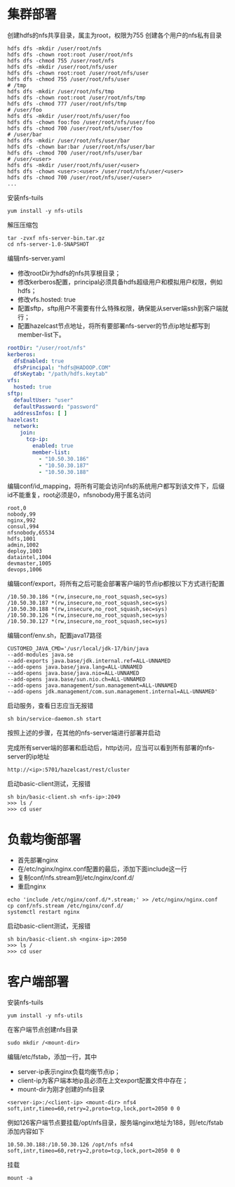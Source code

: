
# 集群部署
创建hdfs的nfs共享目录，属主为root，权限为755
创建各个用户的nfs私有目录
```shell
hdfs dfs -mkdir /user/root/nfs
hdfs dfs -chown root:root /user/root/nfs
hdfs dfs -chmod 755 /user/root/nfs
hdfs dfs -mkdir /user/root/nfs/user
hdfs dfs -chown root:root /user/root/nfs/user
hdfs dfs -chmod 755 /user/root/nfs/user
# /tmp
hdfs dfs -mkdir /user/root/nfs/tmp
hdfs dfs -chown root:root /user/root/nfs/tmp
hdfs dfs -chmod 777 /user/root/nfs/tmp
# /user/foo
hdfs dfs -mkdir /user/root/nfs/user/foo
hdfs dfs -chown foo:foo /user/root/nfs/user/foo
hdfs dfs -chmod 700 /user/root/nfs/user/foo
# /user/bar
hdfs dfs -mkdir /user/root/nfs/user/bar
hdfs dfs -chown bar:bar /user/root/nfs/user/bar
hdfs dfs -chmod 700 /user/root/nfs/user/bar
# /user/<user>
hdfs dfs -mkdir /user/root/nfs/user/<user>
hdfs dfs -chown <user>:<user> /user/root/nfs/user/<user>
hdfs dfs -chmod 700 /user/root/nfs/user/<user>
...
```
安装nfs-tuils
```shell
yum install -y nfs-utils
```
解压压缩包
```shell
tar -zvxf nfs-server-bin.tar.gz
cd nfs-server-1.0-SNAPSHOT
```

编辑nfs-server.yaml
* 修改rootDir为hdfs的nfs共享根目录；
* 修改kerberos配置，principal必须具备hdfs超级用户和模拟用户权限，例如hdfs；
* 修改vfs.hosted: true
* 配置sftp，sftp用户不需要有什么特殊权限，确保能从server端ssh到客户端就行；
* 配置hazelcast节点地址，将所有要部署nfs-server的节点ip地址都写到member-list下。

```yaml
rootDir: "/user/root/nfs"
kerberos:
  dfsEnabled: true
  dfsPrincipal: "hdfs@HADOOP.COM"
  dfsKeytab: "/path/hdfs.keytab"
vfs:
  hosted: true
sftp:
  defaultUser: "user"
  defaultPassword: "password"
  addressInfos: [ ]
hazelcast:
  network:
    join:
      tcp-ip:
        enabled: true
        member-list:
          - "10.50.30.186"
          - "10.50.30.187"
          - "10.50.30.188"
```

编辑conf/id_mapping，将所有可能会访问nfs的系统用户都写到该文件下，后缀id不能重复，root必须是0，nfsnobody用于匿名访问
```csv
root,0
nobody,99
nginx,992
consul,994
nfsnobody,65534
hdfs,1001
admin,1002
deploy,1003
dataintel,1004
devmaster,1005
devops,1006
```

编辑conf/export，将所有之后可能会部署客户端的节点ip都按以下方式进行配置
```text
/10.50.30.186 *(rw,insecure,no_root_squash,sec=sys)
/10.50.30.187 *(rw,insecure,no_root_squash,sec=sys)
/10.50.30.188 *(rw,insecure,no_root_squash,sec=sys)
/10.50.30.126 *(rw,insecure,no_root_squash,sec=sys)
/10.50.30.127 *(rw,insecure,no_root_squash,sec=sys)
```
编辑conf/env.sh，配置java17路径
```shell
CUSTOMED_JAVA_CMD='/usr/local/jdk-17/bin/java
--add-modules java.se
--add-exports java.base/jdk.internal.ref=ALL-UNNAMED
--add-opens java.base/java.lang=ALL-UNNAMED
--add-opens java.base/java.nio=ALL-UNNAMED
--add-opens java.base/sun.nio.ch=ALL-UNNAMED
--add-opens java.management/sun.management=ALL-UNNAMED
--add-opens jdk.management/com.sun.management.internal=ALL-UNNAMED'
```
启动服务，查看日志应当无报错
```shell
sh bin/service-daemon.sh start
```
按照上述的步骤，在其他的nfs-server端进行部署并启动

完成所有server端的部署和启动后，http访问，应当可以看到所有部署的nfs-server的ip地址
```text
http://<ip>:5701/hazelcast/rest/cluster
```
启动basic-client测试，无报错
```shell
sh bin/basic-client.sh <nfs-ip>:2049
>>> ls /
>>> cd user
```

# 负载均衡部署
* 首先部署nginx
* 在/etc/nginx/nginx.conf配置的最后，添加下面include这一行
* 复制conf/nfs.stream到/etc/nginx/conf.d/
* 重启nginx

```shell
echo 'include /etc/nginx/conf.d/*.stream;' >> /etc/nginx/nginx.conf
cp conf/nfs.stream /etc/nginx/conf.d/
systemctl restart nginx
```
启动basic-client测试，无报错
```shell
sh bin/basic-client.sh <nginx-ip>:2050
>>> ls /
>>> cd user
```

# 客户端部署
安装nfs-tuils
```shell
yum install -y nfs-utils
```
在客户端节点创建nfs目录
```shell
sudo mkdir /<mount-dir>
```
编辑/etc/fstab，添加一行，其中
* server-ip表示nginx负载均衡节点ip；
* client-ip为客户端本地ip且必须在上文export配置文件中存在；
* mount-dir为刚才创建的nfs目录
```text
<server-ip>:/<client-ip> <mount-dir> nfs4 soft,intr,timeo=60,retry=2,proto=tcp,lock,port=2050 0 0
```
例如126客户端节点要挂载/opt/nfs目录，服务端nginx地址为188，则/etc/fstab添加内容如下
```text
10.50.30.188:/10.50.30.126 /opt/nfs nfs4 soft,intr,timeo=60,retry=2,proto=tcp,lock,port=2050 0 0
```
挂载
```shell
mount -a
```
